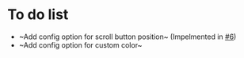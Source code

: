 # To do list
- ~Add config option for scroll button position~ (Impelmented in [#6](https://github.com/GreenMeteor/humhub-scrollup-module/pull/6))
- ~Add config option for custom color~
